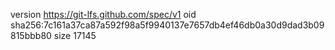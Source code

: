 version https://git-lfs.github.com/spec/v1
oid sha256:7c161a37ca87a592f98a5f9940137e7657db4ef46db0a30d9dad3b09815bbb80
size 17145
